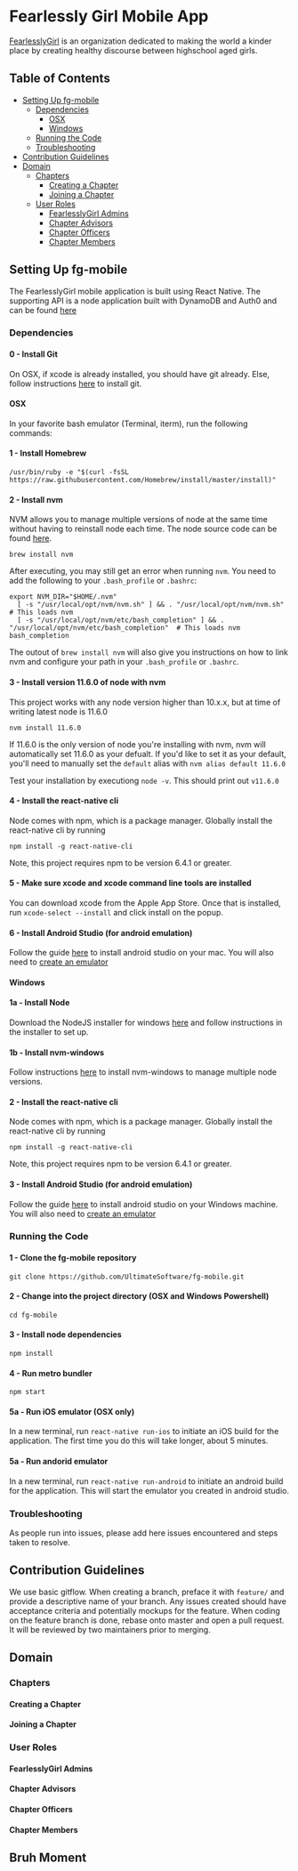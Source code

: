 # Fearlessly Girl Mobile App

[FearlesslyGirl](http://www.fearlesslygirl.com/) is an organization dedicated to making the world a kinder place by creating healthy discourse between highschool aged girls.

## Table of Contents


* [Setting Up fg-mobile](#setting-up-fg-mobile)
  * [Dependencies](#dependencies)
    * [OSX](#OSX)
    * [Windows](#windows)
  * [Running the Code](#running-the-code)
  * [Troubleshooting](#troubleshooting)
* [Contribution Guidelines](#contribution-guidelines)
* [Domain](#domain)
  * [Chapters](#chapters)
    * [Creating a Chapter](#creating-a-chapter)
    * [Joining a Chapter](#joining-a-chapter)
  * [User Roles](#user-roles)
    * [FearlesslyGirl Admins](#fearlesslygirl-admins)
    * [Chapter Advisors](#chapter-advisors)
    * [Chapter Officers](#chapter-officers)
    * [Chapter Members](#chapter-members)
  

## Setting Up fg-mobile

The FearlesslyGirl mobile application is built using React Native. The supporting API is a node application built with DynamoDB and Auth0 and can be found [here](https://github.com/UltimateSoftware/fg-server)

### Dependencies

#### 0 - Install Git

On OSX, if xcode is already installed, you should have git already. Else, follow instructions [here](https://git-scm.com/book/en/v2/Getting-Started-Installing-Git) to install git.

#### OSX

In your favorite bash emulator (Terminal, iterm), run the following commands:

#### 1 - Install Homebrew
```
/usr/bin/ruby -e "$(curl -fsSL https://raw.githubusercontent.com/Homebrew/install/master/install)"
```

#### 2 - Install nvm
NVM allows you to manage multiple versions of node at the same time without having to reinstall node each time. The node source code can be found [here](https://github.com/nvm-sh/nvm).

```
brew install nvm
```

After executing, you may still get an error when running `nvm`. You need to add the following to your `.bash_profile` or `.bashrc`:
```
export NVM_DIR="$HOME/.nvm"
  [ -s "/usr/local/opt/nvm/nvm.sh" ] && . "/usr/local/opt/nvm/nvm.sh"  # This loads nvm
  [ -s "/usr/local/opt/nvm/etc/bash_completion" ] && . "/usr/local/opt/nvm/etc/bash_completion"  # This loads nvm bash_completion
```

The outout of `brew install nvm` will also give you instructions on how to link nvm and configure your path in your `.bash_profile` or `.bashrc`.

#### 3 - Install version 11.6.0 of node with nvm

This project works with any node version higher than 10.x.x, but at time of writing latest node is 11.6.0

```
nvm install 11.6.0
```

If 11.6.0 is the only version of node you're installing with nvm, nvm will automatically set 11.6.0 as your defualt. If you'd like to set it as your default, you'll need to manually set the `default` alias with `nvm alias default 11.6.0`

Test your installation by executiong `node -v`. This should print out `v11.6.0`

#### 4 - Install the react-native cli

Node comes with npm, which is a package manager. Globally install the react-native cli by running
```
npm install -g react-native-cli
```

Note, this project requires npm to be version 6.4.1 or greater.

#### 5 - Make sure xcode and xcode command line tools are installed

You can download xcode from the Apple App Store. Once that is installed, run `xcode-select --install` and click install on the popup.

#### 6 - Install Android Studio (for android emulation)

Follow the guide [here](https://developer.android.com/studio/install) to install android studio on your mac. You will also need to [create an emulator](https://www.embarcadero.com/starthere/xe5/mobdevsetup/android/en/creating_an_android_emulator.html)

#### Windows

#### 1a - Install Node

Download the NodeJS installer for windows [here](https://nodejs.org/en/download/) and follow instructions in the installer to set up.

#### 1b - Install nvm-windows

Follow instructions [here](https://github.com/coreybutler/nvm-windows) to install nvm-windows to manage multiple node versions.

#### 2 - Install the react-native cli

Node comes with npm, which is a package manager. Globally install the react-native cli by running
```
npm install -g react-native-cli
```

Note, this project requires npm to be version 6.4.1 or greater.

#### 3 - Install Android Studio (for android emulation)

Follow the guide [here](https://developer.android.com/studio/install) to install android studio on your Windows machine. You will also need to [create an emulator](https://www.embarcadero.com/starthere/xe5/mobdevsetup/android/en/creating_an_android_emulator.html)

### Running the Code

#### 1 - Clone the fg-mobile repository
```
git clone https://github.com/UltimateSoftware/fg-mobile.git
```

#### 2 - Change into the project directory (OSX and Windows Powershell)
```
cd fg-mobile
```

#### 3 - Install node dependencies
```
npm install
```

#### 4 - Run metro bundler
```
npm start
```

#### 5a - Run iOS emulator (OSX only)

In a new terminal, run `react-native run-ios` to initiate an iOS build for the application. The first time you do this will take longer, about 5 minutes.

#### 5a - Run andorid emulator

In a new terminal, run `react-native run-android` to initiate an android build for the application. This will start the emulator you created in android studio.

### Troubleshooting

As people run into issues, please add here issues encountered and steps taken to resolve.

## Contribution Guidelines

We use basic gitflow. When creating a branch, preface it with `feature/` and provide a descriptive name of your branch. Any issues created should have acceptance criteria and potentially mockups for the feature. When coding on the feature branch is done, rebase onto master and open a pull request. It will be reviewed by two maintainers prior to merging.

## Domain
### Chapters
#### Creating a Chapter
#### Joining a Chapter
### User Roles
#### FearlesslyGirl Admins
#### Chapter Advisors
#### Chapter Officers
#### Chapter Members
## Bruh Moment

